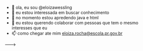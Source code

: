 - 👋 ola, eu sou @eloizawessling
- 👀 eu estou interessada em buscar conhecimento 
- 🌱 no momento estou apredendo java e html
- 💞️ eu estou querendo colaborar com pessoas que tem o mesmo interesses que eu
- 📫 como chegar ate mim eloiza.rocha@escola.pr.gov.br


--->
